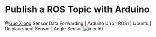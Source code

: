 # Publish a ROS Topic with Arduino
@[Guo Xiong](../)
Sensor Data Forwarding | Arduino Uno | ROS1 | Ubuntu | Displacement Sensor | Angle Sensor
![mech0](https://user-images.githubusercontent.com/60951105/183553483-3a837447-6e05-46ba-9e0e-d723b1887f14.png)
